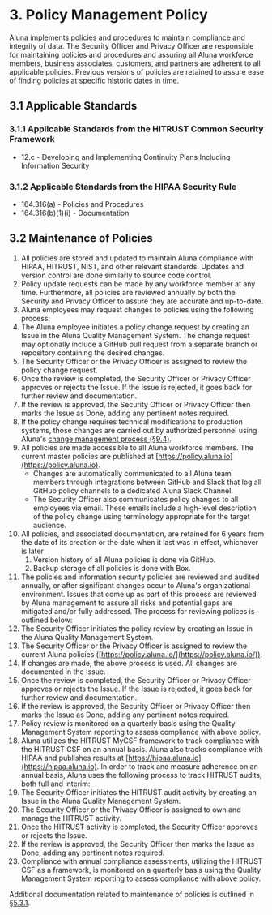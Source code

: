 # 3. Policy Management Policy

Aluna implements policies and procedures to maintain compliance and integrity of data. The Security Officer and Privacy Officer are responsible for maintaining policies and procedures and assuring all Aluna workforce members, business associates, customers, and partners are adherent to all applicable policies. Previous versions of policies are retained to assure ease of finding policies at specific historic dates in time.

## 3.1 Applicable Standards

### 3.1.1 Applicable Standards from the HITRUST Common Security Framework

* 12.c - Developing and Implementing Continuity Plans Including Information Security

### 3.1.2 Applicable Standards from the HIPAA Security Rule

* 164.316(a) - Policies and Procedures
* 164.316(b)(1)(i) - Documentation

## 3.2 Maintenance of Policies

1. All policies are stored and updated to maintain Aluna compliance with HIPAA, HITRUST, NIST, and other relevant standards. Updates and version control are done similarly to source code control.
2. Policy update requests can be made by any workforce member at any time. Furthermore, all policies are reviewed annually by both the Security and Privacy Officer to assure they are accurate and up-to-date.
3. Aluna employees may request changes to policies using the following process:
  1. The Aluna employee initiates a policy change request by creating an Issue in the Aluna Quality Management System. The change request may optionally include a GitHub pull request from a separate branch or repository containing the desired changes.
  2. The Security Officer or the Privacy Officer is assigned to review the policy change request.
  3. Once the review is completed, the Security Officer or Privacy Officer approves or rejects the Issue. If the Issue is rejected, it goes back for further review and documentation.
  4. If the review is approved, the Security Officer or Privacy Officer then marks the Issue as Done, adding any pertinent notes required.
  5. If the policy change requires technical modifications to production systems, those changes are carried out by authorized personnel using Aluna's [change management process (§9.4)](#9.4-changing-existing-systems).
4. All policies are made accessible to all Aluna workforce members. The current master policies are published at [https://policy.aluna.io](https://policy.aluna.io).
   * Changes are automatically communicated to all Aluna team members through integrations between GitHub and Slack that log all GitHub policy channels to a dedicated Aluna Slack Channel.
   * The Security Officer also communicates policy changes to all employees via email. These emails include a high-level description of the policy change using terminology appropriate for the target audience.
5. All policies, and associated documentation, are retained for 6 years from the date of its creation or the date when it last was in effect, whichever is later
   1. Version history of all Aluna policies is done via GitHub.
   2. Backup storage of all policies is done with Box.
6. The policies and information security policies are reviewed and audited annually, or after significant changes occur to Aluna's organizational environment. Issues that come up as part of this process are reviewed by Aluna management to assure all risks and potential gaps are mitigated and/or fully addressed. The process for reviewing polices is outlined below:
  1. The Security Officer initiates the policy review by creating an Issue in the Aluna Quality Management System.
  2. The Security Officer or the Privacy Officer is assigned to review the current Aluna policies ([https://policy.aluna.io/](https://policy.aluna.io/)).
  3. If changes are made, the above process is used. All changes are documented in the Issue.
  4. Once the review is completed, the Security Officer or Privacy Officer approves or rejects the Issue. If the Issue is rejected, it goes back for further review and documentation.
  5. If the review is approved, the Security Officer or Privacy Officer then marks the Issue as Done, adding any pertinent notes required.
  6. Policy review is monitored on a quarterly basis using the Quality Management System reporting to assess compliance with above policy.
7. Aluna utilizes the HITRUST MyCSF framework to track compliance with the HITRUST CSF on an annual basis. Aluna also tracks compliance with HIPAA and publishes results at [https://hipaa.aluna.io](https://hipaa.aluna.io). In order to track and measure adherence on an annual basis, Aluna uses the following process to track HITRUST audits, both full and interim:
  1. The Security Officer initiates the HITRUST audit activity by creating an Issue in the Aluna Quality Management System.
  2. The Security Officer or the Privacy Officer is assigned to own and manage the HITRUST activity.
  3. Once the HITRUST activity is completed, the Security Officer approves or rejects the Issue.
  5. If the review is approved, the Security Officer then marks the Issue as Done, adding any pertinent notes required.
  6. Compliance with annual compliance assessments, utilizing the HITRUST CSF as a framework, is monitored on a quarterly basis using the Quality Management System reporting to assess compliance with above policy.

Additional documentation related to maintenance of policies is outlined in [§5.3.1](#5.3-security-officer).
